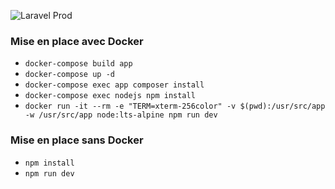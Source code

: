 <p align="center">    
    
![Laravel Prod](https://github.com/it-akademy-students/intersession-2020-lipton-it/workflows/Laravel%20Prod/badge.svg?branch=master)

</p>

### Mise en place avec Docker

- `docker-compose build app`
- `docker-compose up -d`
- `docker-compose exec app composer install`
- `docker-compose exec nodejs npm install`
- `docker run -it --rm -e "TERM=xterm-256color" -v $(pwd):/usr/src/app -w /usr/src/app node:lts-alpine npm run dev`

### Mise en place sans Docker

- `npm install`
- `npm run dev`
